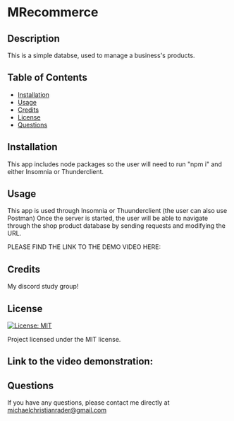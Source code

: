 # MRecommerce

## Description

This is a simple databse, used to manage a business's products.

## Table of Contents 
- [Installation](#installation)
- [Usage](#usage)
- [Credits](#credits)
- [License](#license)
- [Questions](#questions)

## Installation

This app includes node packages so the user will need to run "npm i" and either Insomnia or Thunderclient. 

## Usage

This app is used through Insomnia or Thuunderclient (the user can also use Postman) Once the server is started, the user will be able to navigate through the shop product database by sending requests and modifying the URL.

PLEASE FIND THE LINK TO THE DEMO VIDEO HERE: 

## Credits

My discord study group! 

## License

[![License: MIT](https://img.shields.io/badge/License-MIT-blue.svg)](https://opensource.org/licenses/MIT)
  
  Project licensed under the MIT license.

## Link to the video demonstration: 


## Questions

If you have any questions, please contact me directly at michaelchristianrader@gmail.com
